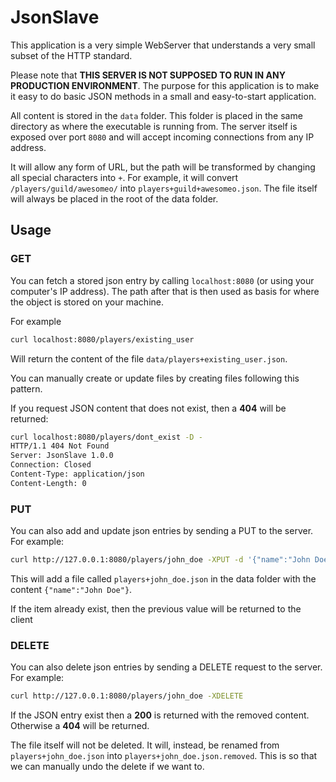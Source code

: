 # JsonSlave

This application is a very simple WebServer that understands a very small subset of the HTTP standard.

Please note that **THIS SERVER IS NOT SUPPOSED TO RUN IN ANY PRODUCTION ENVIRONMENT**. The purpose for this application
is to make it easy to do basic JSON methods in a small and easy-to-start application.

All content is stored in the `data` folder. This folder is placed in the same directory as where the executable is
running from. The server itself is exposed over port `8080` and will accept incoming connections from any IP address.

It will allow any form of URL, but the path will be transformed by changing all special characters into `+`. For 
example, it will convert `/players/guild/awesomeo/` into `players+guild+awesomeo.json`. The file itself will always
be placed in the root of the data folder.

## Usage

### GET

You can fetch a stored json entry by calling `localhost:8080` (or using your computer's IP address). The path after that
is then used as basis for where the object is stored on your machine.

For example

```bash
curl localhost:8080/players/existing_user
```

Will return the content of the file `data/players+existing_user.json`.

You can manually create or update files by creating files following this pattern.

If you request JSON content that does not exist, then a **404** will be returned:

```bash
curl localhost:8080/players/dont_exist -D -
HTTP/1.1 404 Not Found
Server: JsonSlave 1.0.0
Connection: Closed
Content-Type: application/json
Content-Length: 0
```

### PUT

You can also add and update json entries by sending a PUT to the server. For example:

```bash
curl http://127.0.0.1:8080/players/john_doe -XPUT -d '{"name":"John Doe"}'
```

This will add a file called `players+john_doe.json` in the data folder with the content `{"name":"John Doe"}`.

If the item already exist, then the previous value will be returned to the client

### DELETE

You can also delete json entries by sending a DELETE request to the server. For example:

```bash
curl http://127.0.0.1:8080/players/john_doe -XDELETE
```

If the JSON entry exist then a **200** is returned with the removed content. Otherwise a **404** will be returned.

The file itself will not be deleted. It will, instead, be renamed from `players+john_doe.json` into 
`players+john_doe.json.removed`. This is so that we can manually undo the delete if we want to.